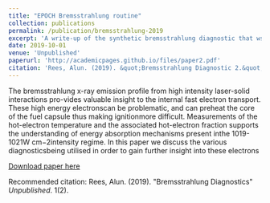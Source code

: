 ```yaml
---
title: "EPOCH Bremsstrahlung routine"
collection: publications
permalink: /publication/bremsstrahlung-2019
excerpt: 'A write-up of the synthetic bremsstrahlung diagnostic that ws developed for EPOCH'
date: 2019-10-01
venue: 'Unpublished'
paperurl: 'http://academicpages.github.io/files/paper2.pdf'
citation: 'Rees, Alun. (2019). &quot;Bremsstrahlung Diagnostic 2.&quot; <i>Unpublished</i>. 1(2).'
---
```

The bremsstrahlung x-ray emission profile from high intensity laser-solid interactions pro-vides valuable insight to the internal fast electron transport.  These high energy electronscan  be  problematic,  and  can  preheat  the  core  of  the  fuel  capsule  thus  making  ignitionmore  difficult.   Measurements  of  the  hot-electron  temperature  and  the  associated  hot-electron fraction supports the understanding of energy absorption mechanisms present inthe 1019-1021W cm−2intensity regime.  In this paper we discuss the various diagnosticsbeing utilised in order to gain further insight into these electrons

[Download paper here](http://academicpages.github.io/files/paper2.pdf)

Recommended citation: Rees, Alun. (2019). "Bremsstrahlung Diagnostics" <i>Unpublished</i>. 1(2).
